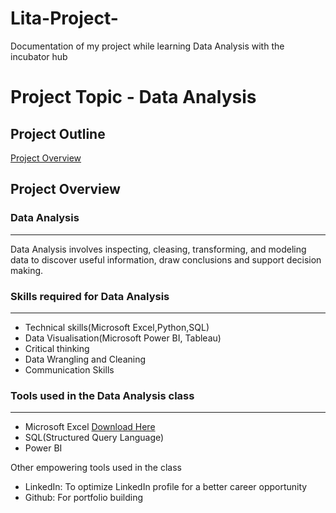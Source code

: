 # Lita-Project-
Documentation of my project while learning Data Analysis with the incubator hub

# Project Topic - Data Analysis 
## Project Outline
  [Project Overview](#project-overview)

## Project Overview
### Data Analysis
___
Data Analysis involves inspecting, cleasing, transforming, and modeling data to discover useful information, draw conclusions and support decision making.

### Skills required for Data Analysis
___
* Technical skills(Microsoft Excel,Python,SQL)
* Data Visualisation(Microsoft Power BI, Tableau)
* Critical thinking
* Data Wrangling and Cleaning 
* Communication Skills

### Tools used in the Data Analysis class
___
* Microsoft Excel [Download Here](http.//www.microsoft.com)
* SQL(Structured Query Language) 
* Power BI

Other empowering tools used in the class
* LinkedIn: To optimize LinkedIn profile for a better career opportunity
* Github: For portfolio building 